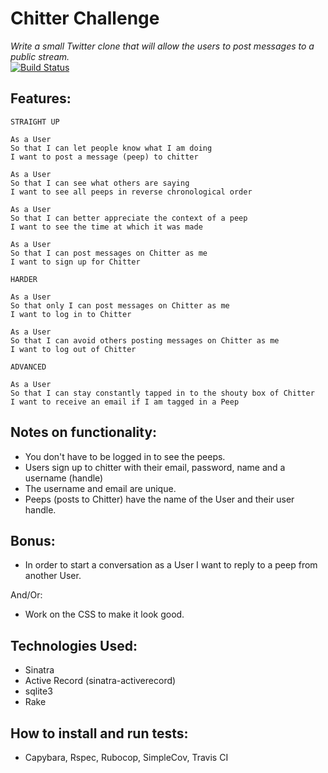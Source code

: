 Chitter Challenge
=================

_Write a small Twitter clone that will allow the users to post messages to a public stream._  
[![Build Status](https://travis-ci.org/rebeccasedgwick/chitter-challenge.svg?branch=master)](https://travis-ci.org/rebeccasedgwick/chitter-challenge)  

Features:
----

```
STRAIGHT UP

As a User
So that I can let people know what I am doing  
I want to post a message (peep) to chitter

As a User
So that I can see what others are saying  
I want to see all peeps in reverse chronological order

As a User
So that I can better appreciate the context of a peep
I want to see the time at which it was made

As a User
So that I can post messages on Chitter as me
I want to sign up for Chitter

HARDER

As a User
So that only I can post messages on Chitter as me
I want to log in to Chitter

As a User
So that I can avoid others posting messages on Chitter as me
I want to log out of Chitter

ADVANCED

As a User
So that I can stay constantly tapped in to the shouty box of Chitter
I want to receive an email if I am tagged in a Peep
```

Notes on functionality:
------

* You don't have to be logged in to see the peeps.
* Users sign up to chitter with their email, password, name and a username (handle)
* The username and email are unique.
* Peeps (posts to Chitter) have the name of the User and their user handle.

Bonus:
-----

* In order to start a conversation as a User I want to reply to a peep from another User.

And/Or:

* Work on the CSS to make it look good.


Technologies Used:
----
* Sinatra
* Active Record (sinatra-activerecord)
* sqlite3
* Rake

How to install and run tests:
----
* Capybara, Rspec, Rubocop, SimpleCov, Travis CI
